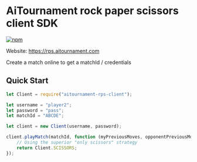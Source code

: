 # AiTournament rock paper scissors client SDK
[![npm](https://img.shields.io/npm/v/aitournament-rps-client.svg)](https://www.npmjs.com/package/aitournament-rps-client)

Website: https://rps.aitournament.com

Create a match online to get a matchId / credentials

## Quick Start
```javascript
let Client = require("aitournament-rps-client");

let username = "player2";
let password = "pass";
let matchId = "ABCDE";

let client = new Client(username, password);

client.playMatch(matchId, function (myPreviousMoves, opponentPreviousMoves) {
    // Using the superior "only scissors" strategy
    return Client.SCISSORS;
});
```